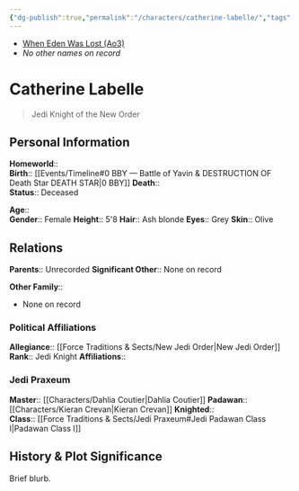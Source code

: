 ```yaml
---
{"dg-publish":true,"permalink":"/characters/catherine-labelle/","tags":["newjediorder","jedipraxeum","jediknight","forcesensitive"],"noteIcon":"saber1"}
---
```


- [When Eden Was Lost (Ao3)](https://archiveofourown.org/works/19334440)
- *No other names on record*
# Catherine Labelle
>Jedi Knight of the New Order

## Personal Information

**Homeworld**::  
**Birth**::  [[Events/Timeline#0 BBY — Battle of Yavin & DESTRUCTION OF Death Star DEATH STAR\|0 BBY]]
**Death**::  
**Status**::  Deceased

**Age**::  
**Gender**:: Female
**Height**::  5'8 
**Hair**::  Ash blonde
**Eyes**::  Grey
**Skin**::  Olive

## Relations

**Parents**::  Unrecorded
**Significant Other**:: None on record

**Other Family**::
- None on record

### Political Affiliations

**Allegiance**::  [[Force Traditions & Sects/New Jedi Order\|New Jedi Order]]  
**Rank**::  Jedi Knight
**Affiliations**::  

### Jedi Praxeum

**Master**:: [[Characters/Dahlia Coutier\|Dahlia Coutier]] 
**Padawan**::  [[Characters/Kieran Crevan\|Kieran Crevan]] 
**Knighted**::  
**Class**::  [[Force Traditions & Sects/Jedi Praxeum#Jedi Padawan Class I\|Padawan Class I]] 

## History & Plot Significance

Brief blurb.
